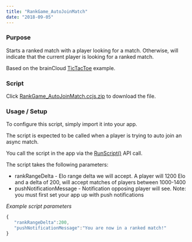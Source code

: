 ```yaml
---
title: "RankGame_AutoJoinMatch"
date: "2018-09-05"
---
```


### Purpose

Starts a ranked match with a player looking for a match. Otherwise, will indicate that the current player is looking for a ranked match.

Based on the brainCloud [TicTacToe](https://github.com/getbraincloud/examples-unity) example.

### Script

Click [RankGame_AutoJoinMatch.ccjs.zip](script/RankGame_AutoJoinMatch.ccjs.zip) to download the file.

### Usage / Setup

To configure this script, simply import it into your app.

The script is expected to be called when a player is trying to auto join an async match.

You call the script in the app via the [RunScript()](/api/capi/script/runscript) API call.

The script takes the following parameters:

- rankRangeDelta - Elo range delta we will accept. A player will 1200 Elo and a delta of 200, will accept matches of players between 1000-1400
- pushNotificationMessage - Notification opposing player will see. Note: you must first set your app up with push notifications

_Example script parameters_
```js
{ 
   "rankRangeDelta":200,
   "pushNotificationMessage":"You are now in a ranked match!"
}
```